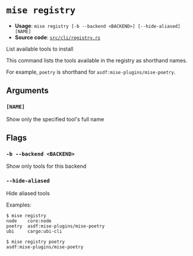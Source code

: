 # `mise registry`

- **Usage**: `mise registry [-b --backend <BACKEND>] [--hide-aliased] [NAME]`
- **Source code**: [`src/cli/registry.rs`](https://github.com/jdx/mise/blob/main/src/cli/registry.rs)

List available tools to install

This command lists the tools available in the registry as shorthand names.

For example, `poetry` is shorthand for `asdf:mise-plugins/mise-poetry`.

## Arguments

### `[NAME]`

Show only the specified tool's full name

## Flags

### `-b --backend <BACKEND>`

Show only tools for this backend

### `--hide-aliased`

Hide aliased tools

Examples:

```
$ mise registry
node    core:node
poetry  asdf:mise-plugins/mise-poetry
ubi     cargo:ubi-cli
```

```
$ mise registry poetry
asdf:mise-plugins/mise-poetry
```

